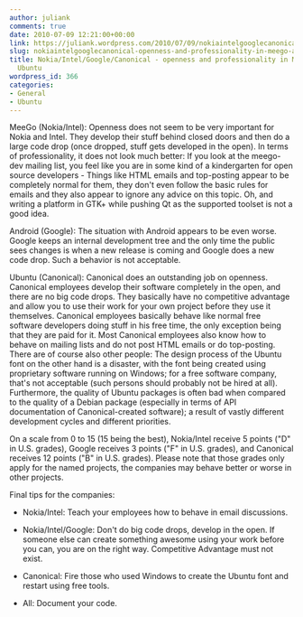 ```yaml
---
author: juliank
comments: true
date: 2010-07-09 12:21:00+00:00
link: https://juliank.wordpress.com/2010/07/09/nokiaintelgooglecanonical-openness-and-professionality-in-meego-android-ubuntu/
slug: nokiaintelgooglecanonical-openness-and-professionality-in-meego-android-ubuntu
title: Nokia/Intel/Google/Canonical - openness and professionality in MeeGo, Android,
  Ubuntu
wordpress_id: 366
categories:
- General
- Ubuntu
---
```


MeeGo (Nokia/Intel): Openness does not seem to be very important for Nokia and Intel. They develop their stuff behind closed doors and then do a large code drop (once dropped, stuff gets developed in the open). In terms of professionality, it does not look much better: If you look at the meego-dev mailing list, you feel like you are in some kind of a kindergarten for open source developers - Things like HTML emails and top-posting appear to be completely normal for them, they don't even follow the basic rules for emails and they also appear to ignore any advice on this topic. Oh, and writing a platform in GTK+ while pushing Qt as the supported toolset is not a good idea.

Android (Google): The situation with Android appears to be even worse. Google keeps an internal development tree and the only time the public sees changes is when a new release is coming and Google does a new code drop. Such a behavior is not acceptable.

Ubuntu (Canonical): Canonical does an outstanding job on openness. Canonical employees develop their software completely in the open, and there are no big code drops. They basically have no competitive advantage and allow you to use their work for your own project before they use it themselves. Canonical employees basically behave like normal free software developers doing stuff in his free time, the only exception being that they are paid for it. Most Canonical employees also know how to behave on mailing lists and do not post HTML emails or do top-posting. There are of course also other people: The design process of the Ubuntu font on the other hand is a disaster, with the font being created using proprietary software running on Windows; for a free software company, that's not acceptable (such persons should probably not be hired at all). Furthermore, the quality of Ubuntu packages is often bad when compared to the quality of a Debian package (especially in terms of API documentation of Canonical-created software); a result of vastly different development cycles and different priorities.

On a scale from 0 to 15 (15 being the best), Nokia/Intel receive 5 points ("D" in U.S. grades), Google receives 3 points ("F" in U.S. grades), and Canonical receives 12 points ("B" in U.S. grades). Please note that those grades only apply for the named projects, the companies may behave better or worse in other projects.

Final tips for the companies:



	
  * Nokia/Intel: Teach your employees how to behave in email discussions.

	
  * Nokia/Intel/Google: Don't do big code drops, develop in the open. If someone else can create something awesome using your work before you can, you are on the right way. Competitive Advantage must not exist.

	
  * Canonical: Fire those who used Windows to create the Ubuntu font and restart using free tools.

	
  * All: Document your code.


